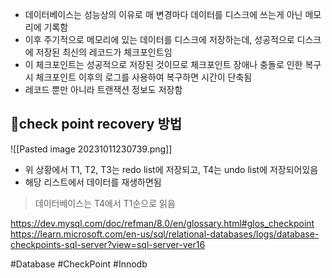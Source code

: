 - 데이터베이스는 성능상의 이유로 매 변경마다 데이터를 디스크에 쓰는게 아닌 메모리에 기록함
- 이후 주기적으로 메모리에 있는 데이터를 디스크에 저장하는데, 성공적으로 디스크에 저장된 최신의 레코드가 체크포인트임
- 이 체크포인트는 성공적으로 저장된 것이므로 체크포인트 장애나 충돌로 인한 복구시 체크포인트 이후의 로그를 사용하여 복구하면 시간이 단축됨
- 레코드 뿐만 아니라 트랜잭션 정보도 저장함

## check point recovery 방법
![[Pasted image 20231011230739.png]]

- 위 상황에서 T1, T2, T3는 redo list에 저장되고, T4는 undo list에 저장되어있음
- 해당 리스트에서 데이터를 재생하면됨

> 데이터베이스는 T4에서 T1순으로 읽음

https://dev.mysql.com/doc/refman/8.0/en/glossary.html#glos_checkpoint
https://learn.microsoft.com/en-us/sql/relational-databases/logs/database-checkpoints-sql-server?view=sql-server-ver16

#Database 
#CheckPoint
#Innodb 